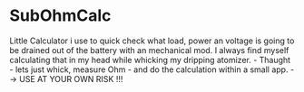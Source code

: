 SubOhmCalc
==========

Little Calculator i use to quick check what load, power an voltage is going to be drained out of the battery with an mechanical mod. I always find myself calculating that in my head while whicking my dripping atomizer. - Thaught - lets just whick, measure Ohm - and do the calculation within a small app. --> USE AT YOUR OWN RISK !!!
